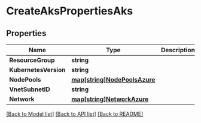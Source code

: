 # CreateAksPropertiesAks

## Properties
Name | Type | Description | Notes
------------ | ------------- | ------------- | -------------
**ResourceGroup** | **string** |  | 
**KubernetesVersion** | **string** |  | 
**NodePools** | [**map[string]NodePoolsAzure**](NodePoolsAzure.md) |  | 
**VnetSubnetID** | **string** |  | [optional] 
**Network** | [**map[string]NetworkAzure**](NetworkAzure.md) |  | [optional] 

[[Back to Model list]](../README.md#documentation-for-models) [[Back to API list]](../README.md#documentation-for-api-endpoints) [[Back to README]](../README.md)


